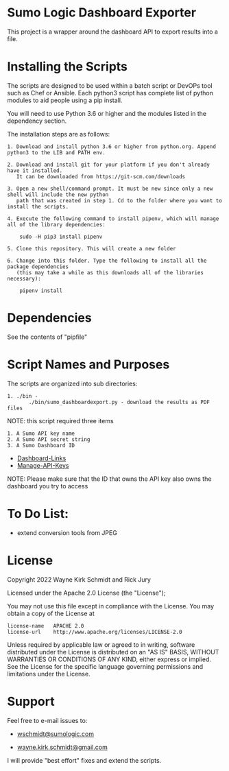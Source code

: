 Sumo Logic Dashboard Exporter
=============================

This project is a wrapper around the dashboard API to export results into a file.

Installing the Scripts
=======================

The scripts are designed to be used within a batch script or DevOPs tool such as Chef or Ansible.
Each python3 script has complete list of python modules to aid people using a pip install.

You will need to use Python 3.6 or higher and the modules listed in the dependency section.  

The installation steps are as follows: 

    1. Download and install python 3.6 or higher from python.org. Append python3 to the LIB and PATH env.

    2. Download and install git for your platform if you don't already have it installed.
       It can be downloaded from https://git-scm.com/downloads
    
    3. Open a new shell/command prompt. It must be new since only a new shell will include the new python 
       path that was created in step 1. Cd to the folder where you want to install the scripts.
    
    4. Execute the following command to install pipenv, which will manage all of the library dependencies:
    
        sudo -H pip3 install pipenv 
 
    5. Clone this repository. This will create a new folder
    
    6. Change into this folder. Type the following to install all the package dependencies 
       (this may take a while as this downloads all of the libraries necessary):

        pipenv install
        
Dependencies
============

See the contents of "pipfile"

Script Names and Purposes
=========================

The scripts are organized into sub directories:

    1. ./bin - 
           ./bin/sumo_dashboardexport.py - download the results as PDF files

NOTE: this script required three items

    1. A Sumo API key name
    2. A Sumo API secret string 
    3. A Sumo Dashboard ID

*   [Dashboard-Links](https://help.sumologic.com/Visualizations-and-Alerts/Dashboards/Get-Started-with-Dashboards-and-Panels/Add-a-Dashboard-Link)
*   [Manage-API-Keys](https://help.sumologic.com/Manage/Security/Access-Keys)

NOTE: Please make sure that the ID that owns the API key also owns the dashboard you try to access

To Do List:
===========

*   extend conversion tools from JPEG

License
=======

Copyright 2022 Wayne Kirk Schmidt and Rick Jury

Licensed under the Apache 2.0 License (the "License");

You may not use this file except in compliance with the License.
You may obtain a copy of the License at

    license-name   APACHE 2.0
    license-url    http://www.apache.org/licenses/LICENSE-2.0

Unless required by applicable law or agreed to in writing, software
distributed under the License is distributed on an "AS IS" BASIS,
WITHOUT WARRANTIES OR CONDITIONS OF ANY KIND, either express or implied.
See the License for the specific language governing permissions and
limitations under the License.

Support
=======

Feel free to e-mail issues to: 

- wschmidt@sumologic.com

- wayne.kirk.schmidt@gmail.com

I will provide "best effort" fixes and extend the scripts.
